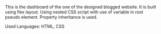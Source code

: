 This is the dashboard of the one of the designed blogged website. It is built using flex layout.
Using nested CSS script with use of variable in root pseudo element. Property inheritance is used.

Used Languages:
HTML, CSS
